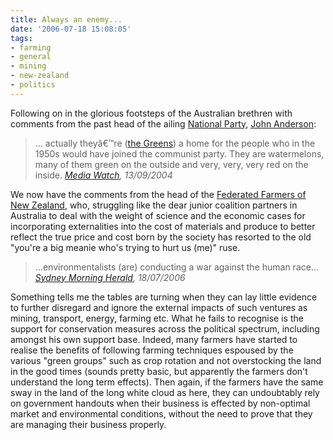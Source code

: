 ```yaml
---
title: Always an enemy...
date: '2006-07-18 15:08:05'
tags:
- farming
- general
- mining
- new-zealand
- politics
---
```


Following on in the glorious footsteps of the Australian brethren with comments from the past head of the ailing <a title="National Party (junior Coalition partner)" href="http://nationals.org.au/">National Party</a>, <a title="John Anderson, MP" href="http://en.wikipedia.org/wiki/John_Anderson_%28Australian_politician%29">John Anderson</a>:
<blockquote>... actually theyâ€™re (<a title="The Australian Greens Party" href="http://greens.org.au/">the Greens</a>) a home for the people who in the 1950s would have joined the communist party. They are watermelons, many of them green on the outside and very, very, very red on the inside. <cite><a href="http://www.abc.net.au/mediawatch/transcripts/s1198314.htm">Media Watch</a>, <span class="caps">13/09/2004</span></cite></blockquote>
We now have the comments from the head of the <a href="http://www.fedfarm.org.nz/">Federated Farmers of New Zealand</a>, who, struggling like the dear junior coalition partners in Australia to deal with the weight of science and the economic cases for incorporating externalities into the cost of materials and produce to better reflect the true price and cost born by the society has resorted to the old "you're a big meanie who's trying to hurt us (me)" ruse.
<blockquote>...environmentalists (are) conducting a war against the human race...  <cite><a href="http://www.smh.com.au/news/World/Greenies-enemies-of-mankind-NZ-farmers/2006/07/18/1153166364186.html">Sydney Morning Herald</a>, <span class="caps">18/07/2006</span></cite></blockquote>
Something tells me the tables are turning when they can lay little evidence to further disregard and ignore the external impacts of such ventures as mining, transport, energy, farming etc. What he fails to recognise is the support for conservation measures across the political spectrum, including amongst his own support base. Indeed, many farmers have started to realise the benefits of following farming techniques espoused by the various "green groups" such as crop rotation and not overstocking the land in the good times (sounds pretty basic, but apparently the farmers don't understand the long term effects). Then again, if the farmers have the same sway in the land of the long white cloud as here, they can undoubtably rely on government handouts when their business is effected by non-optimal market and environmental conditions, without the need to prove that they are managing their business properly.
